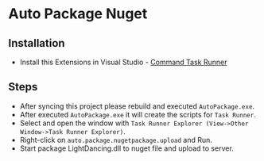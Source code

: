 ﻿# Auto Package Nuget

## Installation

- Install this Extensions in Visual Studio - [Command Task Runner](https://marketplace.visualstudio.com/items?itemName=MadsKristensen.CommandTaskRunner&ssr=false#overview)

## Steps
- After syncing this project please rebuild and executed `AutoPackage.exe`.
- After executed `AutoPackage.exe` it will create the scripts for `Task Runner`.
- Select and open the window with `Task Runner Explorer (View->Other Window->Task Runner Explorer)`.
- Right-click on `auto.package.nugetpackage.upload` and Run.
- Start package LightDancing.dll to nuget file and upload to server.